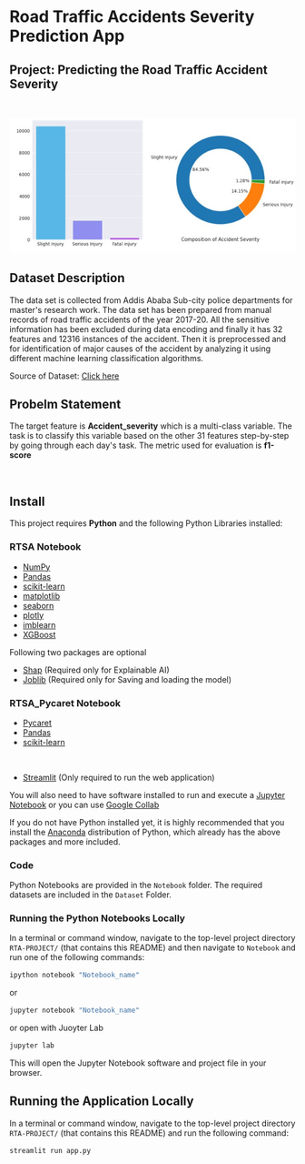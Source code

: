 # Road Traffic Accidents Severity Prediction App
## Project: Predicting the Road Traffic Accident Severity


<!-- ## App: https://rta-streamlit.herokuapp.com/ -->

<br/>

![Alt text](Static/visualization.jpg?raw=true "Title")

## Dataset Description

The data set is collected from Addis Ababa Sub-city police departments for master's research work. The data set has been prepared from manual records of road traffic accidents of the year 2017-20. All the sensitive information has been excluded during data encoding and finally it has 32 features and 12316 instances of the accident. Then it is preprocessed and for identification of major causes of the accident by analyzing it using different machine learning classification algorithms.

Source of Dataset: [Click here](https://www.narcis.nl/dataset/RecordID/oai%3Aeasy.dans.knaw.nl%3Aeasy-dataset%3A191591) 
## Probelm Statement

The target feature is **Accident_severity** which is a multi-class variable. The task is to classify this variable based on the other 31 features step-by-step by going through each day's task. The metric used for evaluation is **f1-score**

<br/>

## Install

This project requires **Python** and the following Python Libraries installed:

### RTSA Notebook

- [NumPy](http://www.numpy.org/)
- [Pandas](http://pandas.pydata.org/)
- [scikit-learn](http://scikit-learn.org/stable/)
- [matplotlib](http://matplotlib.org/)
- [seaborn](https://seaborn.pydata.org/)
- [plotly](https://plotly.com/)
- [imblearn](https://imbalanced-learn.org/)
- [XGBoost](https://xgboost.readthedocs.io/)
  
Following two packages are optional

- [Shap](https://shap.readthedocs.io/en/latest/index.html) (Required only for Explainable AI)
- [Joblib](https://joblib.readthedocs.io/en/latest/) (Required only for Saving and loading the model)



### RTSA_Pycaret Notebook

- [Pycaret](https://pycaret.org/) 
- [Pandas](http://pandas.pydata.org/)
- [scikit-learn](http://scikit-learn.org/stable/)

<br/>

- [Streamlit](https://streamlit.io/) (Only required to run the web application)

You will also need to have software installed to run and execute a [Jupyter Notebook](http://jupyter.org/install.html) or you can use [Google Collab](https://colab.research.google.com/)

If you do not have Python installed yet, it is highly recommended that you install the [Anaconda](https://www.anaconda.com/download/) distribution of Python, which already has the above packages and more included. 

### Code

Python Notebooks are provided in the `Notebook` folder. The required datasets are included in the `Dataset` Folder. 

### Running the Python Notebooks Locally

In a terminal or command window, navigate to the top-level project directory `RTA-PROJECT/` (that contains this README) and then navigate to `Notebook` and run one of the following commands:

```bash
ipython notebook "Notebook_name"
```  
or
```bash
jupyter notebook "Notebook_name"
```
or open with Juoyter Lab
```bash
jupyter lab
```

This will open the Jupyter Notebook software and project file in your browser.

## Running the Application Locally

In a terminal or command window, navigate to the top-level project directory `RTA-PROJECT/` (that contains this README) and run the following command:

```bash
streamlit run app.py
```  











